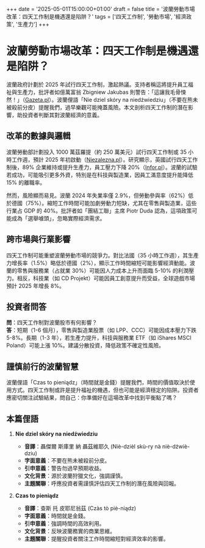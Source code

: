 +++
date = '2025-05-01T15:00:00+01:00'
draft = false
title = '波蘭勞動市場改革：四天工作制是機遇還是陷阱？'
tags = ['四天工作制', '勞動市場', '經濟政策', '生產力']
+++

# 波蘭勞動市場改革：四天工作制是機遇還是陷阱？

波蘭政府計劃於 2025 年試行四天工作制，激起熱議。支持者稱這將提升員工福祉與生產力，批評者如億萬富翁 Zbigniew Jakubas 則警告：「這讓我毛骨悚然！」（[Gazeta.pl](https://next.gazeta.pl/next/7,151003,31898787,miliarder-krytykuje-propozycje-rewolucji-na-polskim-rynku-pracy.html)）。波蘭俚語「Nie dziel skóry na niedźwiedziu」（不要在熊未被殺前分皮）提醒我們，過早樂觀可能掩蓋風險。本文剖析四天工作制的潛在影響，助投資者判斷其對波蘭經濟的意義。

## 改革的數據與邏輯

波蘭勞動部計劃投入 1000 萬茲羅提（約 250 萬美元）試行四天工作制或 35 小時工作週，預計 2025 年初啟動（[Niezalezna.pl](https://niezalezna.pl/polityka/miliony-na-czterodniowy-tydzien-pracy-ostry-sprzeciw-szefa-solidarnosci/542669)）。研究顯示，英國試行四天工作制後，89% 企業維持或提升生產力，員工壓力下降 20%（[Infor.pl](https://www.infor.pl/prawo/nowosci-prawne/6926193,6-zamiast-8-godzin-pracy-dziennie-3dniowy-weekend-albo-dodatkowe-6-zamiast-8-godzin-pracy-dziennie-3dniowy-weekend-albo-dodatkowe-dni-urlopu-bez-zmniejszenia-wynagrodzenia-to-sie-dzieje-juz-niebawem-skrocony-czas-pracy-stanie-sie-rzeczywistoscia.html)）。波蘭的試驗若成功，可能吸引更多外資，特別是在科技與製造業，因員工滿意度提升能降低 15% 的離職率。

然而，風險顯而易見。波蘭 2024 年失業率僅 2.9%，但勞動參與率（62%）低於德國（75%）。縮短工作時間可能加劇勞動力短缺，尤其在零售與製造業，這些行業占 GDP 的 40%。批評者如「團結工聯」主席 Piotr Duda 認為，這項政策可能成為「選舉噱頭」，忽略實際經濟需求。

## 跨市場與行業影響

四天工作制可能重塑波蘭勞動市場的競爭力。對比法國（35 小時工作週），其生產力增長率（1.5%）略低於德國（2%），顯示工作時間縮短可能影響經濟動能。波蘭的零售與服務業（占就業 30%）可能因人力成本上升而面臨 5-10% 的利潤壓力。相反，科技業（如 CD Projekt）可能因員工創意提升而受益，全球遊戲市場預計 2025 年增長 8%。

## 投資者問答

**問**：四天工作制對波蘭股市有何影響？  
**答**：短期（1-6 個月），零售與製造業股票（如 LPP、CCC）可能因成本壓力下跌 5-8%。長期（1-3 年），若生產力提升，科技與服務業 ETF（如 iShares MSCI Poland）可能上漲 10%。建議分散投資，降低政策不確定性風險。

## 謹慎前行的波蘭智慧

波蘭俚語「Czas to pieniądz」（時間就是金錢）提醒我們，時間的價值取決於使用方式。四天工作制或許是提升福祉的機遇，但也可能是經濟穩定的陷阱。投資者應密切關注試驗結果，問自己：你準備好在這場改革中找到平衡點了嗎？

## 本篇俚語

1. **Nie dziel skóry na niedźwiedziu**  
   - **音譯**：聶傑爾 斯庫里 納 聶茲維耶久 (Niè-dzièl skù-ry nà niè-dźwiè-dziu)  
   - **字面意義**：不要在熊未被殺前分皮。  
   - **引申意義**：警告勿過早預期收益。  
   - **文化背景**：源於波蘭狩獵文化，強調謹慎。  
   - **主題關聯**：呼應投資者需謹慎評估四天工作制的潛在風險與回報。

2. **Czas to pieniądz**  
   - **音譯**：查斯 托 皮耶尼翁茲 (Czàs tò piè-niądz)  
   - **字面意義**：時間就是金錢。  
   - **引申意義**：強調時間的高效利用。  
   - **文化背景**：反映波蘭務實的商業思維。  
   - **主題關聯**：提醒投資者關注工作時間縮短對經濟效率的影響。

